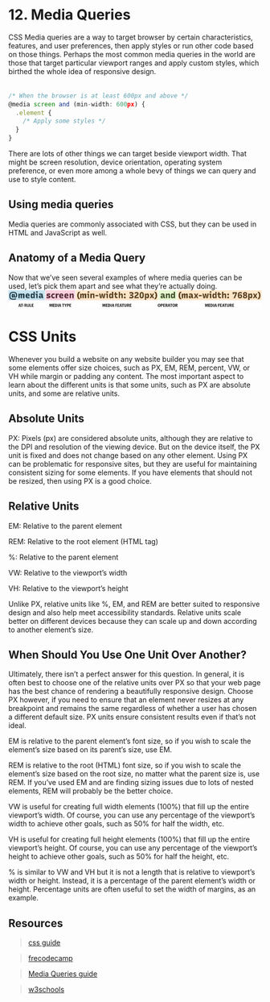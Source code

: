 # 12. Media Queries
CSS Media queries are a way to target browser by certain characteristics, features, and user preferences, then apply styles or run other code based on those things. Perhaps the most common media queries in the world are those that target particular viewport ranges and apply custom styles, which birthed the whole idea of responsive design.
```javascript

/* When the browser is at least 600px and above */
@media screen and (min-width: 600px) {
  .element {
    /* Apply some styles */
  }
}
```

There are lots of other things we can target beside viewport width. That might be screen resolution, device orientation, operating system preference, or even more among a whole bevy of things we can query and use to style content.

## Using media queries
Media queries are commonly associated with CSS, but they can be used in HTML and JavaScript as well.
## Anatomy of a Media Query
Now that we’ve seen several examples of where media queries can be used, let’s pick them apart and see what they’re actually doing.
![MediaQuery](/studyMaterial/12-mediaqueries/media-query-anatomy.webp)


# CSS Units
Whenever you build a website on any website builder you may see that some elements offer size choices, such as PX, EM, REM, percent, VW, or VH while margin or padding any content.
The most important aspect to learn about the different units is that some units, such as PX are absolute units, and some are relative units.

## Absolute Units
PX:  Pixels (px) are considered absolute units, although they are relative to the DPI and resolution of the viewing device. But on the device itself, the PX unit is fixed and does not change based on any other element. Using PX can be problematic for responsive sites, but they are useful for maintaining consistent sizing for some elements. If you have elements that should not be resized, then using PX is a good choice.

## Relative Units
EM: Relative to the parent element

REM: Relative to the root element (HTML tag)

%: Relative to the parent element

VW: Relative to the viewport’s width

VH: Relative to the viewport’s height

Unlike PX, relative units like %, EM, and REM are better suited to responsive design and also help meet accessibility standards. Relative units scale better on different devices because they can scale up and down according to another element’s size.

## When Should You Use One Unit Over Another?
Ultimately, there isn’t a perfect answer for this question. In general, it is often best to choose one of the relative units over PX so that your web page has the best chance of rendering a beautifully responsive design. Choose PX however, if you need to ensure that an element never resizes at any breakpoint and remains the same regardless of whether a user has chosen a different default size. PX units ensure consistent results even if that’s not ideal.

EM is relative to the parent element’s font size, so if you wish to scale the element’s size based on its parent’s size, use EM.

REM is relative to the root (HTML) font size, so if you wish to scale the element’s size based on the root size, no matter what the parent size is, use REM. If you’ve used EM and are finding sizing issues due to lots of nested elements, REM will probably be the better choice.

VW is useful for creating full width elements (100%) that fill up the entire viewport’s width. Of course, you can use any percentage of the viewport’s width to achieve other goals, such as 50% for half the width, etc.

VH is useful for creating full height elements (100%) that fill up the entire viewport’s height. Of course, you can use any percentage of the viewport’s height to achieve other goals, such as 50% for half the height, etc.

% is similar to VW and VH but it is not a length that is relative to viewport’s width or height. Instead, it is a percentage of the parent element’s width or height. Percentage units are often useful to set the width of margins, as an example.

## Resources
>[css guide ](https://essential-addons.com/elementor/css-design-guide-difference/)

>[frecodecamp](https://www.freecodecamp.org/news/learn-css-units-em-rem-vh-vw-with-code-examples/)

>[Media Queries guide](https://css-tricks.com/a-complete-guide-to-css-media-queries/#aa-display-quality)

>[w3schools](https://www.w3schools.com/css/css_rwd_mediaqueries.asp)
